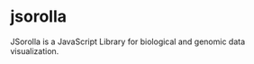 jsorolla
========

JSorolla is a JavaScript Library for biological and genomic data visualization.

